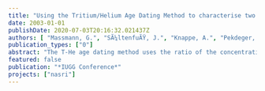 ```yaml
---
title: "Using the Tritium/Helium Age Dating Method to characterise two river recharged aquifer systems in Germany"
date: 2003-01-01
publishDate: 2020-07-03T20:16:32.021437Z
authors: [ "Massmann, G.", "SÃ¼ltenfuÃŸ, J.", "Knappe, A.", "Pekdeger, A." ]
publication_types: ["0"]
abstract: "The T-He age dating method uses the ratio of the concentration of radioactive tritium (3H) derived from atmospheric nuclear bomb testing and its decay product Helium (3He) in the groundwater to determine a groundwater age, i.e. the time passed since the water had its last contact with the atmosphere. At the Free University of Berlin, hydraulic and hydrochemical processes accompanying bank-filtration are currently examined at two very different locations: In metropolitan Berlin and the rural Oderbruch polder region. The city of Berlin enhances bank-filtration through well galleries located adjacent to the surface water system. The spatial and temporal development of the bank filtrate is studied in cooperation with the Berlin Waterworks and the Berlin Centre of Competence for Water at several exemplary piezometer transects. The system generally behaves highly transient due to continuously changing pumping regimes. At the gallery Lake Wannsee, the well filter screens are pumping water from 3 different glacial sand layers separated by aquitards. The well water is a mixture of very old deeper groundwater, medium old water from the middle layer and very young bank-filtered water. The Oderbruch is located north-east of Berlin aside the river Oder. Intensive melioration activities in the past 250 years converted the former swamp into a fertile, agricultural region and lead to the permanent infiltration of river water into the shallow, confined aquifer. Compared to Berlin, the infiltration is a long-term, very stable process. The groundwater is getting older with increasing distance and travel-time from the river. The concentration of “stable” tritium (sum of 3H and tritiogenic 3He) increase from the river inland reflecting the decrease of 3He in the atmosphere from the early 60’s onwards. Peak concentrations are encountered in 2.1 km river distance whereas further inland (3.4 km river distance) old water which infiltrated prior to the nuclear bombing peak is encountered. In addition, the groundwater has a high radiogenic 4Heterr concentration which also indicates that the groundwater is more than a few decades old. Even further inland, in the central polder areas, the groundwater is unconfined and continuously recharged to some extend by percolating water infiltrating through shrinkage fissures in the overlying dried alluvial loam. The water is a mixture of young seepage water and very old bank filtrate, the resulting “mixed” T-He age is getting younger again. The T-He method was successfully applied to support estimated groundwater ages derived from tracer analysis (e.g. 2H, 18O, EDTA, Gd) at both locations. In the Oderbruch, the T-He ages were used to calibrate a flow model. The method also proved to be a very good indicator for the identification of mixing processes."
featured: false
publication: "*IUGG Conference*"
projects: ["nasri"]
---
```


